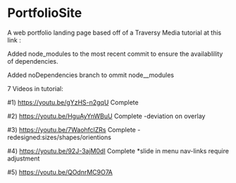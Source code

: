 
# PortfolioSite
A web portfolio landing page based off of a Traversy Media tutorial at this link : 

Added node_modules to the most recent commit to ensure the availablility of dependencies. 

Added noDependencies branch to ommit node__modules

 7 Videos in tutorial:

#1) https://youtu.be/gYzHS-n2gqU  Complete

#2) https://youtu.be/HguAyYnWBuU  Complete 
									-deviation on overlay

#3) https://youtu.be/7WaohfclZRs  Complete 
									-redesigned:sizes/shapes/orientions

#4) https://youtu.be/92J-3ajM0dI  Complete 
									*slide in menu nav-links require adjustment

#5) https://youtu.be/QOdnrMC9O7A 							
